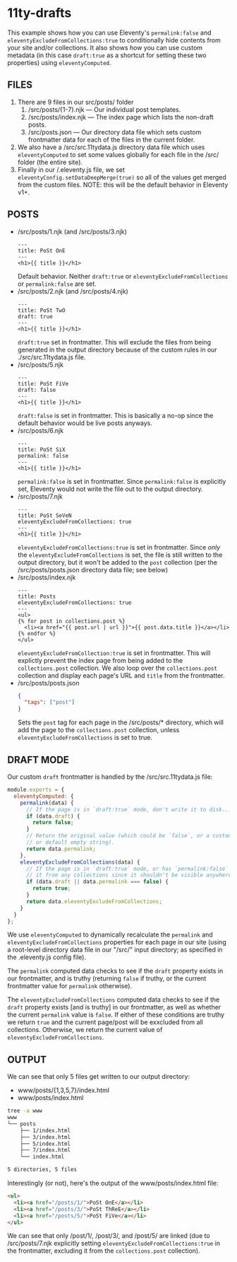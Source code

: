 # 11ty-drafts

This example shows how you can use Eleventy's `permalink:false` and `eleventyExcludeFromCollections:true` to conditionally hide contents from your site and/or collections.
It also shows how you can use custom metadata (in this case `draft:true` as a shortcut for setting these two properties) using `eleventyComputed`.

## FILES

1. There are 9 files in our src/posts/ folder
   1. /src/posts/{1-7}.njk &mdash; Our individual post templates.
   2. /src/posts/index.njk &mdash; The index page which lists the non-draft posts.
   3. /src/posts.json &mdash; Our directory data file which sets custom frontmatter data for each of the files in the current folder.
2. We also have a /src/src.11tydata.js directory data file which uses `eleventyComputed` to set some values globally for each file in the /src/ folder (the entire site).
3. Finally in our /.eleventy.js file, we set `eleventyConfig.setDataDeepMerge(true)` so all of the values get merged from the custom files. NOTE: this will be the default behavior in Eleventy v1+.

## POSTS
- /src/posts/1.njk (and /src/posts/3.njk)
    ```njk
    ---
    title: PoSt OnE
    ---
    <h1>{{ title }}</h1>
    ```
    Default behavior. Neither `draft:true` or `eleventyExcludeFromCollections` or `permalink:false` are set.
- /src/posts/2.njk (and /src/posts/4.njk)
    ```njk
    ---
    title: PoSt TwO
    draft: true
    ---
    <h1>{{ title }}</h1>
    ```
    `draft:true` set in frontmatter. This will exclude the files from being generated in the output directory because of the custom rules in our ./src/src.11tydata.js file.
- /src/posts/5.njk
    ```njk
    ---
    title: PoSt FiVe
    draft: false
    ---
    <h1>{{ title }}</h1>
    ```
    `draft:false` is set in frontmatter. This is basically a no-op since the default behavior would be live posts anyways.
- /src/posts/6.njk
    ```njk
    ---
    title: PoSt SiX
    permalink: false
    ---
    <h1>{{ title }}</h1>
    ```
    `permalink:false` is set in frontmatter. Since `permalink:false` is explicitly set, Eleventy would not write the file out to the output directory.
- /src/posts/7.njk
    ```njk
    ---
    title: PoSt SeVeN
    eleventyExcludeFromCollections: true
    ---
    <h1>{{ title }}</h1>
    ```
    `eleventyExcludeFromCollections:true` is set in frontmatter. Since _only_ the `eleventyExcludeFromCollections` is set, the file is still written to the output directory, but it won't be added to the `post` collection (per the /src/posts/posts.json directory data file; see below)
- /src/posts/index.njk
    ```njk
    ---
    title: Posts
    eleventyExcludeFromCollections: true
    ---
    <ul>
    {% for post in collections.post %}
      <li><a href="{{ post.url | url }}">{{ post.data.title }}</a></li>
    {% endfor %}
    </ul>
    ```
    `eleventyExcludeFromCollection:true` is set in frontmatter. This will explictly prevent the index page from being added to the `collections.post` collection. We also loop over the `collections.post` collection and display each page's URL and `title` from the frontmatter.
- /src/posts/posts.json
    ```json
    {
      "tags": ["post"]
    }
    ```
    Sets the `post` tag for each page in the /src/posts/* directory, which will add the page to the `collections.post` collection, unless `eleventyExcludeFromCollections` is set to true.

## DRAFT MODE

Our custom `draft` frontmatter is handled by the /src/src.11tydata.js file:

```js
module.exports = {
  eleventyComputed: {
    permalink(data) {
      // If the page is in `draft:true` mode, don't write it to disk...
      if (data.draft) {
        return false;
      }
      // Return the original value (which could be `false`, or a custom value,
      // or default empty string).
      return data.permalink;
    },
    eleventyExcludeFromCollections(data) {
      // If the page is in `draft:true` mode, or has `permalink:false` exclude
      // it from any collections since it shouldn't be visible anywhere.
      if (data.draft || data.permalink === false) {
        return true;
      }
      return data.eleventyExcludeFromCollections;
    }
  }
};
```

We use `eleventyComputed` to dynamically recalculate the `permalink` and `eleventyExcludeFromCollections` properties for each page in our site (using a root-level directory data file in our "/src/" input directory; as specified in the .eleventy.js config file).

The `permalink` computed data checks to see if the `draft` property exists in our frontmatter, and is truthy (returning `false` if truthy, or the current frontmatter value for `permalink` otherwise).

The `eleventyExcludeFromCollections` computed data checks to see if the `draft` property exists [and is truthy] in our frontmatter, as well as whether the current `permalink` value is `false`. If either of these conditions are truthy we return `true` and the current page/post will be exxcluded from all collections. Otherwise, we return the current value of `eleventyExcludeFromCollections`.

## OUTPUT

We can see that only 5 files get written to our output directory:
- www/posts/{1,3,5,7}/index.html
- www/posts/index.html

```sh
tree -a www
www
└── posts
    ├── 1/index.html
    ├── 3/index.html
    ├── 5/index.html
    ├── 7/index.html
    └── index.html

5 directories, 5 files
```

Interestingly (or not), here's the output of the www/posts/index.html file:

```html
<ul>
  <li><a href="/posts/1/">PoSt OnE</a></li>
  <li><a href="/posts/3/">PoSt ThReE</a></li>
  <li><a href="/posts/5/">PoSt FiVe</a></li>
</ul>
```

We can see that only /post/1/, /post/3/, and /post/5/ are linked (due to /src/posts/7.njk explicitly setting `eleventyExcludeFromCollections:true` in the frontmatter, excluding it from the `collections.post` collection).

